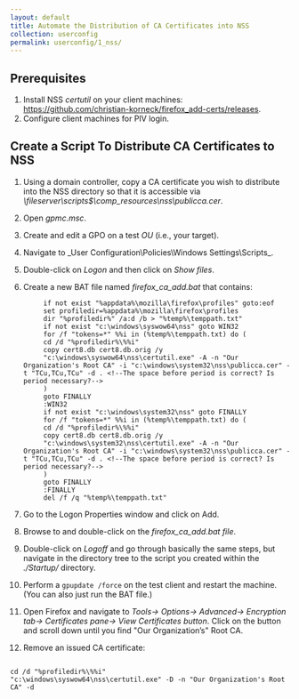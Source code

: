 ```yaml
---
layout: default
title: Automate the Distribution of CA Certificates into NSS
collection: userconfig
permalink: userconfig/1_nss/
---
```

<!--Needs an intro sentence.-->

## Prerequisites

1. Install NSS _certutil_ on your client machines: https://github.com/christian-korneck/firefox_add-certs/releases.
2. Configure client machines for PIV login. <!--Link to Playbooks for PIV Login.-->

## Create a Script To Distribute CA Certificates to NSS

1. Using a domain controller, copy a CA certificate you wish to distribute into the NSS directory so that it is accessible via _\\fileserver\scripts$\comp_resources\nss\publicca.cer_.
2. Open _gpmc.msc_. 
3. Create and edit a GPO on a test _OU_ (i.e., your target). <!--Will this process be absolutely clear to the administrator? Is this to test whether the OU issue is fixed and CN is allowed?-->
4. Navigate to _User Configuration\Policies\Windows Settings\Scripts\_. 
5. Double-click on _Logon_ and then click on _Show files_.
6. Create a new BAT file named _firefox_ca_add.bat_ that contains: <!--Is the BAT file the "script" the admin "added to the "/Startup/ directory" mentioned in Step 9? Explain "/Startup/ directory.-->

            if not exist "%appdata%\mozilla\firefox\profiles" goto:eof
            set profiledir=%appdata%\mozilla\firefox\profiles
            dir "%profiledir%" /a:d /b > "%temp%\temppath.txt"
            if not exist "c:\windows\syswow64\nss" goto WIN32
            for /f "tokens=*" %%i in (%temp%\temppath.txt) do (
            cd /d "%profiledir%\%%i"
            copy cert8.db cert8.db.orig /y
            "c:\windows\syswow64\nss\certutil.exe" -A -n "Our Organization's Root CA" -i "c:\windows\system32\nss\publicca.cer" -t "TCu,TCu,TCu" -d . <!--The space before period is correct? Is period necessary?-->
            )
            goto FINALLY
            :WIN32
            if not exist "c:\windows\system32\nss" goto FINALLY
            for /f "tokens=*" %%i in (%temp%\temppath.txt) do (
            cd /d "%profiledir%\%%i"
            copy cert8.db cert8.db.orig /y
            "c:\windows\system32\nss\certutil.exe" -A -n "Our Organization's Root CA" -i "c:\windows\system32\nss\publicca.cer" -t "TCu,TCu,TCu" -d . <!--The space before period is correct? Is period necessary?-->
            )
            goto FINALLY
            :FINALLY
            del /f /q "%temp%\temppath.txt"

7. Go to the Logon Properties window and click on Add.
8. Browse to and double-click on the _firefox_ca_add.bat file_.
9. Double-click on _Logoff_ and go through basically the same steps, but navigate in the directory tree to the script you created within the _./Startup/_ directory. <!--The /Startup/ directory was never mentioned before--explain this above where it should happen.-->
10. Perform a `gpupdate /force` on the test client and restart the machine. (You can also just run the BAT file.)
11. Open Firefox and navigate to _Tools-> Options-> Advanced-> Encryption tab-> Certificates pane-> View Certificates button_. Click on the button and scroll down until you find "Our Organization’s" Root CA. <!--Are you supposed to click on the View Certificates button? and then a list comes up that you scroll through? Explain.-->
12. Remove an issued CA certificate: <!--Can't follow the logic of this ending. How does this step relate to "automated distribution of CA certificates into NSS"? Need a more clear wrap-up and tie-in to the purpose of this Playbook.-->

```

cd /d "%profiledir%\%%i"
"c:\windows\syswow64\nss\certutil.exe" -D -n "Our Organization's Root CA" -d 
```
